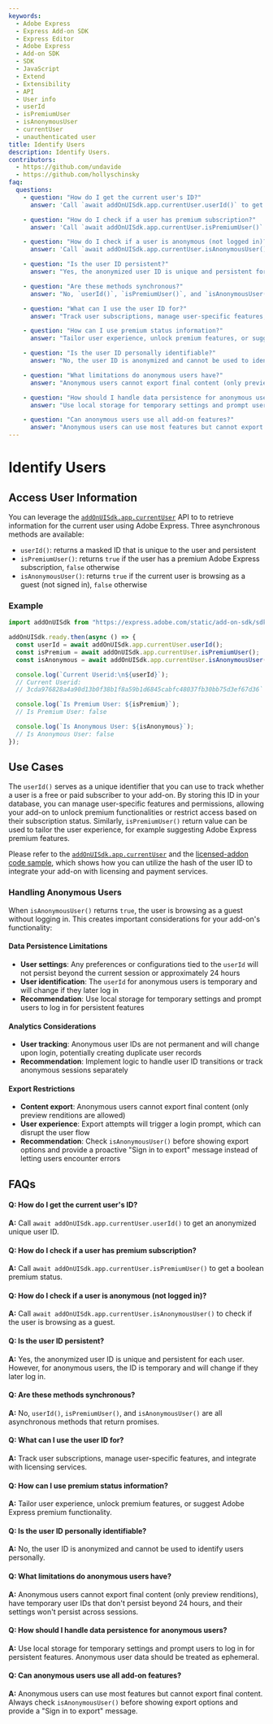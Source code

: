 ```yaml
---
keywords:
  - Adobe Express
  - Express Add-on SDK
  - Express Editor
  - Adobe Express
  - Add-on SDK
  - SDK
  - JavaScript
  - Extend
  - Extensibility
  - API
  - User info
  - userId
  - isPremiumUser
  - isAnonymousUser
  - currentUser
  - unauthenticated user
title: Identify Users
description: Identify Users.
contributors:
  - https://github.com/undavide
  - https://github.com/hollyschinsky
faq:
  questions:
    - question: "How do I get the current user's ID?"
      answer: 'Call `await addOnUISdk.app.currentUser.userId()` to get an anonymized unique user ID.'

    - question: "How do I check if a user has premium subscription?"
      answer: 'Call `await addOnUISdk.app.currentUser.isPremiumUser()` to get a boolean premium status.'

    - question: "How do I check if a user is anonymous (not logged in)?"
      answer: 'Call `await addOnUISdk.app.currentUser.isAnonymousUser()` to check if the user is browsing as a guest.'

    - question: "Is the user ID persistent?"
      answer: "Yes, the anonymized user ID is unique and persistent for each user. However, for anonymous users, the ID is temporary and will change if they later log in."

    - question: "Are these methods synchronous?"
      answer: "No, `userId()`, `isPremiumUser()`, and `isAnonymousUser()` are all asynchronous methods that return promises."

    - question: "What can I use the user ID for?"
      answer: "Track user subscriptions, manage user-specific features, and integrate with licensing services."

    - question: "How can I use premium status information?"
      answer: "Tailor user experience, unlock premium features, or suggest Adobe Express premium functionality."

    - question: "Is the user ID personally identifiable?"
      answer: "No, the user ID is anonymized and cannot be used to identify users personally."

    - question: "What limitations do anonymous users have?"
      answer: "Anonymous users cannot export final content (only preview renditions), have temporary user IDs that don't persist beyond 24 hours, and their settings won't persist across sessions."

    - question: "How should I handle data persistence for anonymous users?"
      answer: "Use local storage for temporary settings and prompt users to log in for persistent features. Anonymous user data should be treated as ephemeral."

    - question: "Can anonymous users use all add-on features?"
      answer: "Anonymous users can use most features but cannot export final content. Always check `isAnonymousUser()` before showing export options and provide a 'Sign in to export' message."
---
```


# Identify Users

## Access User Information

You can leverage the [`addOnUISdk.app.currentUser`](../../../references/addonsdk/app-currentUser.md) API to to retrieve information for the current user using Adobe Express. Three asynchronous methods are available:

- `userId()`: returns a masked ID that is unique to the user and persistent
- `isPremiumUser()`: returns `true` if the user has a premium Adobe Express subscription, `false` otherwise
- `isAnonymousUser()`: returns `true` if the current user is browsing as a guest (not signed in), `false` otherwise

### Example

```js
import addOnUISdk from "https://express.adobe.com/static/add-on-sdk/sdk.js";

addOnUISdk.ready.then(async () => {
  const userId = await addOnUISdk.app.currentUser.userId();
  const isPremium = await addOnUISdk.app.currentUser.isPremiumUser();
  const isAnonymous = await addOnUISdk.app.currentUser.isAnonymousUser();

  console.log(`Current Userid:\n${userId}`);
  // Current Userid:
  // 3cda976828a4a90d13b0f38b1f8a59b1d6845cabfc48037fb30bb75d3ef67d36`

  console.log(`Is Premium User: ${isPremium}`);
  // Is Premium User: false

  console.log(`Is Anonymous User: ${isAnonymous}`);
  // Is Anonymous User: false
});
```

## Use Cases

The `userId()` serves as a unique identifier that you can use to track whether a user is a free or paid subscriber to your add-on. By storing this ID in your database, you can manage user-specific features and permissions, allowing your add-on to unlock premium functionalities or restrict access based on their subscription status. Similarly, `isPremiumUser()` return value can be used to tailor the user experience, for example suggesting Adobe Express premium features.

Please refer to the [`addOnUISdk.app.currentUser`](../../../references/addonsdk/app-currentUser.md) and the [licensed-addon code sample](../samples.md#licensed-addon), which shows how you can utilize the hash of the user ID to integrate your add-on with licensing and payment services.

### Handling Anonymous Users

When `isAnonymousUser()` returns `true`, the user is browsing as a guest without logging in. This creates important considerations for your add-on's functionality:

#### **Data Persistence Limitations**

- **User settings**: Any preferences or configurations tied to the `userId` will not persist beyond the current session or approximately 24 hours
- **User identification**: The `userId` for anonymous users is temporary and will change if they later log in
- **Recommendation**: Use local storage for temporary settings and prompt users to log in for persistent features

#### **Analytics Considerations**

- **User tracking**: Anonymous user IDs are not permanent and will change upon login, potentially creating duplicate user records
- **Recommendation**: Implement logic to handle user ID transitions or track anonymous sessions separately

#### **Export Restrictions**

- **Content export**: Anonymous users cannot export final content (only preview renditions are allowed)
- **User experience**: Export attempts will trigger a login prompt, which can disrupt the user flow
- **Recommendation**: Check `isAnonymousUser()` before showing export options and provide a proactive "Sign in to export" message instead of letting users encounter errors

## FAQs

#### Q: How do I get the current user's ID?

**A:** Call `await addOnUISdk.app.currentUser.userId()` to get an anonymized unique user ID.

#### Q: How do I check if a user has premium subscription?

**A:** Call `await addOnUISdk.app.currentUser.isPremiumUser()` to get a boolean premium status.

#### Q: How do I check if a user is anonymous (not logged in)?

**A:** Call `await addOnUISdk.app.currentUser.isAnonymousUser()` to check if the user is browsing as a guest.

#### Q: Is the user ID persistent?

**A:** Yes, the anonymized user ID is unique and persistent for each user. However, for anonymous users, the ID is temporary and will change if they later log in.

#### Q: Are these methods synchronous?

**A:** No, `userId()`, `isPremiumUser()`, and `isAnonymousUser()` are all asynchronous methods that return promises.

#### Q: What can I use the user ID for?

**A:** Track user subscriptions, manage user-specific features, and integrate with licensing services.

#### Q: How can I use premium status information?

**A:** Tailor user experience, unlock premium features, or suggest Adobe Express premium functionality.

#### Q: Is the user ID personally identifiable?

**A:** No, the user ID is anonymized and cannot be used to identify users personally.

#### Q: What limitations do anonymous users have?

**A:** Anonymous users cannot export final content (only preview renditions), have temporary user IDs that don't persist beyond 24 hours, and their settings won't persist across sessions.

#### Q: How should I handle data persistence for anonymous users?

**A:** Use local storage for temporary settings and prompt users to log in for persistent features. Anonymous user data should be treated as ephemeral.

#### Q: Can anonymous users use all add-on features?

**A:** Anonymous users can use most features but cannot export final content. Always check `isAnonymousUser()` before showing export options and provide a "Sign in to export" message.
